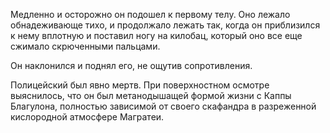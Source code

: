 Медленно и осторожно он подошел к первому телу. 
Оно лежало обнадеживающе тихо, и продолжало лежать так, когда он приблизился к нему вплотную и поставил ногу на килобац, который оно все еще сжимало скрюченными пальцами.

Он наклонился и поднял его, не ощутив сопротивления.

Полицейский был явно мертв.
При поверхностном осмотре выяснилось, что он был метанодышащей формой жизни с Каппы Благулона, полностью зависимой от своего скафандра в разреженной кислородной атмосфере Магратеи. 
